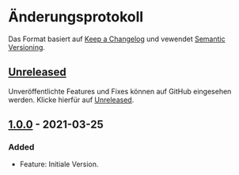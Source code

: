 # Änderungsprotokoll
Das Format basiert auf [Keep a Changelog](https://keepachangelog.com/en/1.0.0/) und vewendet [Semantic Versioning](https://semver.org/spec/v2.0.0.html).

## [Unreleased]
Unveröffentlichte Features und Fixes können auf GitHub eingesehen werden. Klicke hierfür auf [Unreleased].

## [1.0.0] - 2021-03-25

### Added
- Feature: Initiale Version.

[Unreleased]: https://github.com/RobinTheHood/attribute-price-update/compare/1.0.0...HEAD
[1.0.0]: https://github.com/RobinTheHood/attribute-price-update/releases/tag/1.0.0